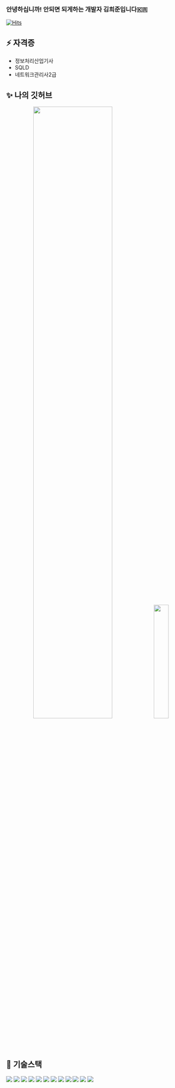 ### 안녕하십니까! 안되면 되게하는 개발자 김희준입니다🇰🇷
[![Hits](https://hits.seeyoufarm.com/api/count/incr/badge.svg?url=https%3A%2F%2Fgithub.com%2FheeJNa)](https://hits.seeyoufarm.com)
<!--
**heeJNa/heeJNa** is a ✨ _special_ ✨ repository because its `README.md` (this file) appears on your GitHub profile.

Here are some ideas to get you started:

- 🔭 I’m currently working on ...
- 🌱 I’m currently learning ...
- 👯 I’m looking to collaborate on ...
- 🤔 I’m looking for help with ...
- 💬 Ask me about ...
- 📫 How to reach me: ...
- 😄 Pronouns: ...
- ⚡ Fun fact: ...
-->

## ⚡ 자격증

+ 정보처리산업기사
+ SQLD
+ 네트워크관리사2급

## ✨ 나의 깃허브

<p align="center">
  
<img src="https://github-readme-stats.vercel.app/api?username=heeJNa&show_icons=true&theme=white" width = "65%">
<img src="https://github-readme-stats.vercel.app/api/top-langs/?username=heeJNa" width="28%">

 </p>
 
## 🌱 기술스택
<img src="https://img.shields.io/badge/Windows-0078D6?style=for-the-badge&logo=windows&logoColor=white&link=https://github.com/heeJNa">
<img src="https://img.shields.io/badge/iOS-000000?style=for-the-badge&logo=ios&logoColor=white&link=https://github.com/heeJNa">
<img src="https://img.shields.io/badge/Ubuntu-E95420?style=for-the-badge&logo=ubuntu&logoColor=white&link=https://github.com/heeJNa">
<img src="https://img.shields.io/badge/Java-007396?style=flat-square&logo=Java&logoColor=white&link=https://github.com/heeJNa"> <img  src="https://img.shields.io/badge/Spring-6DB33F?style=flat-square&logo=Spring&logoColor=white&link=https://github.com/heeJNa"> <img
src="https://img.shields.io/badge/HTML5-E34F26?style=flat-square&logo=HTML5&logoColor=white&link=https://github.com/heeJNa"> <img src="https://img.shields.io/badge/CSS3-1572B6?style=flat-square&logo=CSS3&logoColor=white&link=https://github.com/heeJNa"> <img src="https://img.shields.io/badge/MySQL-4479A1?style=flat-square&logo=MySQL&logoColor=white&link=https://github.com/heeJNa"> <img src="https://img.shields.io/badge/OracleDB-F80000?style=flat-square&logo=Oracle&logoColor=white&link=https://github.com/heeJNa">
<img src="https://img.shields.io/badge/React-20232A?style=for-the-badge&logo=react&logoColor=61DAFB&link=https://github.com/heeJNa">
<img src="https://img.shields.io/badge/Vue.js-35495E?style=for-the-badge&logo=vue.js&logoColor=4FC08D&link=https://github.com/heeJNa">
<img src="https://img.shields.io/badge/jQuery-0769AD?style=for-the-badge&logo=jquery&logoColor=white&link=https://github.com/heeJNa">



